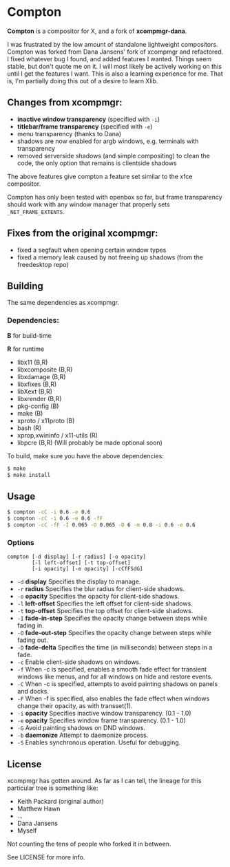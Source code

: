 # Compton

__Compton__ is a compositor for X, and a fork of __xcompmgr-dana__.

I was frustrated by the low amount of standalone lightweight compositors.
Compton was forked from Dana Jansens' fork of xcompmgr and refactored.  I fixed
whatever bug I found, and added features I wanted. Things seem stable, but don't
quote me on it. I will most likely be actively working on this until I get the
features I want. This is also a learning experience for me. That is, I'm
partially doing this out of a desire to learn Xlib.

## Changes from xcompmgr:

* __inactive window transparency__ (specified with `-i`)
* __titlebar/frame transparency__ (specified with `-e`)
* menu transparency (thanks to Dana)
* shadows are now enabled for argb windows, e.g. terminals with transparency
* removed serverside shadows (and simple compositing) to clean the code,
  the only option that remains is clientside shadows

The above features give compton a feature set similar to the xfce compositor.

Compton has only been tested with openbox so far, but frame transparency
should work with any window manager that properly sets `_NET_FRAME_EXTENTS`.

## Fixes from the original xcompmgr:

* fixed a segfault when opening certain window types
* fixed a memory leak caused by not freeing up shadows (from the freedesktop
  repo)

## Building

The same dependencies as xcompmgr.

### Dependencies:

__B__ for build-time

__R__ for runtime

* libx11 (B,R)
* libxcomposite (B,R)
* libxdamage (B,R)
* libxfixes (B,R)
* libXext (B,R)
* libxrender (B,R)
* pkg-config (B)
* make (B)
* xproto / x11proto (B)
* bash (R)
* xprop,xwininfo / x11-utils (R)
* libpcre (B,R) (Will probably be made optional soon)

To build, make sure you have the above dependencies:

``` bash
$ make
$ make install
```

## Usage

``` bash
$ compton -cC -i 0.6 -e 0.6
$ compton -cC -i 0.6 -e 0.6 -fF
$ compton -cC -fF -I 0.065 -O 0.065 -D 6 -m 0.8 -i 0.6 -e 0.6
```

### Options

    compton [-d display] [-r radius] [-o opacity]
            [-l left-offset] [-t top-offset]
            [-i opacity] [-e opacity] [-cCfFSdG]

* `-d` __display__
  Specifies the display to manage.
* `-r` __radius__
  Specifies the blur radius for client-side shadows.
* `-o` __opacity__
  Specifies the opacity for client-side shadows.
* `-l` __left-offset__
  Specifies the left offset for client-side shadows.
* `-t` __top-offset__
  Specifies the top offset for client-side shadows.
* `-I` __fade-in-step__
  Specifies the opacity change between steps while fading in.
* `-O` __fade-out-step__
  Specifies the opacity change between steps while fading out.
* `-D` __fade-delta__
  Specifies the time (in milliseconds) between steps in a fade.
* `-c`
  Enable client-side shadows on windows.
* `-f`
  When -c is specified, enables a smooth fade effect for transient windows like
  menus, and for all windows on hide and restore events.
* `-C`
  When -c is specified, attempts to avoid painting shadows on panels and docks.
* `-F`
  When -f is specified, also enables the fade effect when windows change their
  opacity, as with transset(1).
* `-i` __opacity__
  Specifies inactive window transparency. (0.1 - 1.0)
* `-e` __opacity__
  Specifies window frame transparency. (0.1 - 1.0)
* `-G`
  Avoid painting shadows on DND windows.
* `-b` __daemonize__
  Attempt to daemonize process.
* `-S`
  Enables synchronous operation.  Useful for debugging.

## License

xcompmgr has gotten around. As far as I can tell, the lineage for this
particular tree is something like:

* Keith Packard (original author)
* Matthew Hawn
* ...
* Dana Jansens
* Myself

Not counting the tens of people who forked it in between.

See LICENSE for more info.
